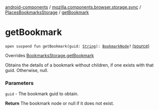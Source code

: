 [android-components](../../index.md) / [mozilla.components.browser.storage.sync](../index.md) / [PlacesBookmarksStorage](index.md) / [getBookmark](./get-bookmark.md)

# getBookmark

`open suspend fun getBookmark(guid: `[`String`](https://kotlinlang.org/api/latest/jvm/stdlib/kotlin/-string/index.html)`): `[`BookmarkNode`](../../mozilla.components.concept.storage/-bookmark-node/index.md)`?` [(source)](https://github.com/mozilla-mobile/android-components/blob/master/components/browser/storage-sync/src/main/java/mozilla/components/browser/storage/sync/PlacesBookmarksStorage.kt#L48)

Overrides [BookmarksStorage.getBookmark](../../mozilla.components.concept.storage/-bookmarks-storage/get-bookmark.md)

Obtains the details of a bookmark without children, if one exists with that guid. Otherwise, null.

### Parameters

`guid` - The bookmark guid to obtain.

**Return**
The bookmark node or null if it does not exist.

